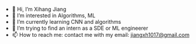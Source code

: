 - 👋 Hi, I’m Xihang Jiang
- 👀 I’m interested in Algorithms, ML
- 🌱 I’m currently learning CNN and algorithms
- 💞️ I’m trying to find an intern as a SDE or ML engineerer
- 📫 How to reach me: contact me with my email: jiangxh1017@gmail.com

<!---
XihangJ/XihangJ is a ✨ special ✨ repository because its `README.md` (this file) appears on your GitHub profile.
You can click the Preview link to take a look at your changes.
--->
